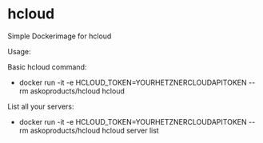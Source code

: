 # hcloud
Simple Dockerimage for hcloud

Usage:

Basic hcloud command:
 * docker run -it -e HCLOUD_TOKEN=YOURHETZNERCLOUDAPITOKEN --rm askoproducts/hcloud hcloud


List all your servers:
 * docker run -it -e HCLOUD_TOKEN=YOURHETZNERCLOUDAPITOKEN --rm askoproducts/hcloud hcloud server list

